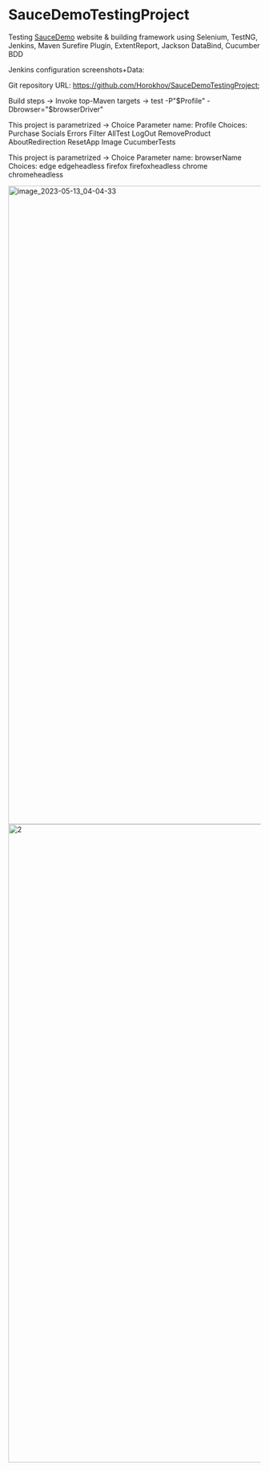 # SauceDemoTestingProject
Testing [SauceDemo](https://www.saucedemo.com/) website & building framework using Selenium, TestNG, Jenkins, Maven Surefire Plugin, ExtentReport, Jackson DataBind, Cucumber BDD

Jenkins configuration screenshots+Data:

Git repository URL: https://github.com/Horokhov/SauceDemoTestingProject;

Build steps -> Invoke top-Maven targets -> test -P"$Profile" -Dbrowser="$browserDriver"

This project is parametrized -> Choice Parameter
name: Profile 
Choices: 
Purchase
Socials
Errors
Filter
AllTest
LogOut
RemoveProduct
AboutRedirection
ResetApp
Image
CucumberTests

This project is parametrized -> Choice Parameter
name: browserName
Choices: 
edge
edgeheadless
firefox
firefoxheadless
chrome
chromeheadless

<img width="1272" alt="image_2023-05-13_04-04-33" src="https://github.com/Horokhov/SauceDemoTestingProject/assets/108956780/0e1f3770-a928-4fe5-af55-275500fbbe49">

<img width="1272" alt="2" src="https://github.com/Horokhov/SauceDemoTestingProject/assets/108956780/7c5e4dc2-82e7-4aad-bca8-ab5f683e3694">
